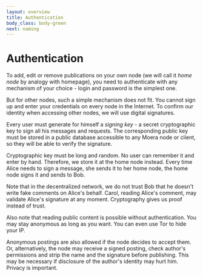 ```yaml
---
layout: overview
title: Authentication
body_class: body-green
next: naming
---
```


# Authentication

To add, edit or remove publications on your own node (we will call it *home node*
by analogy with homepage), you need to authenticate with any mechanism of your
choice - login and password is the simplest one.

But for other nodes, such a simple mechanism does not fit. You cannot sign up and
enter your credentials on every node in the Internet. To confirm our identity when
accessing other nodes, we will use digital signatures.

Every user must generate for himself a *signing key* - a secret
cryptographic key to sign all his messages and requests. The corresponding public
key must be stored in a public database accessible to any Moera node or client,
so they will be able to verify the signature.

Cryptographic key must be long and random. No user can remember it and enter
by hand. Therefore, we store it at the home node instead. Every time Alice needs
to sign a message, she sends it to her home node, the home node signs it and sends
to Bob.

Note that in the decentralized network, we do not trust Bob that he doesn't write
fake comments on Alice's behalf. Carol, reading Alice's comment, may validate
Alice's signature at any moment. Cryptography gives us proof instead of trust.

Also note that reading public content is possible without authentication.
You may stay anonymous as long as you want. You can even use Tor to hide your IP.

Anonymous postings are also allowed if the node decides to accept them.
Or, alternatively, the node may receive a signed posting, check author's
permissions and strip the name and the signature before publishing. This may be
necessary if disclosure of the author's identity may hurt him. Privacy
is important.
